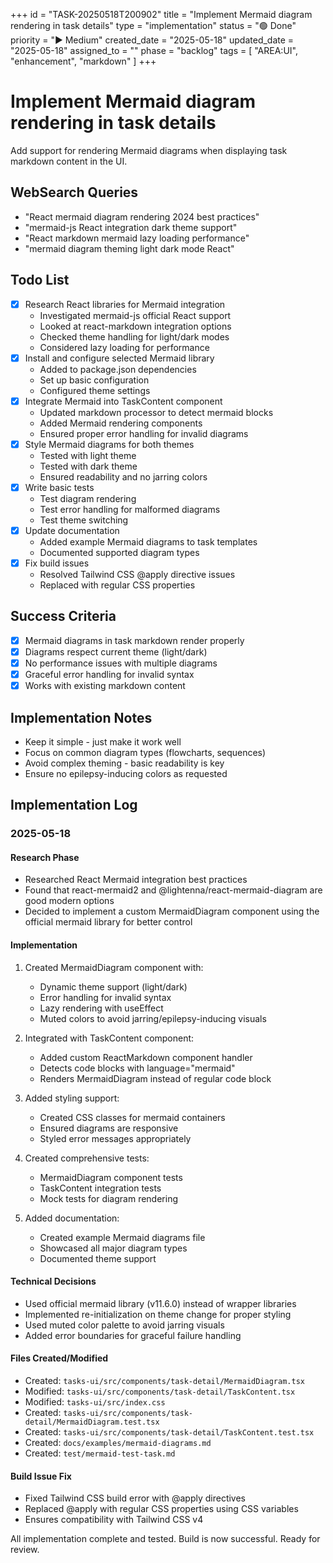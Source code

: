 +++
id = "TASK-20250518T200902"
title = "Implement Mermaid diagram rendering in task details"
type = "implementation"
status = "🟢 Done"
priority = "▶️ Medium"
created_date = "2025-05-18"
updated_date = "2025-05-18"
assigned_to = ""
phase = "backlog"
tags = [ "AREA:UI", "enhancement", "markdown" ]
+++

# Implement Mermaid diagram rendering in task details

Add support for rendering Mermaid diagrams when displaying task markdown content in the UI.

## WebSearch Queries
- "React mermaid diagram rendering 2024 best practices"
- "mermaid-js React integration dark theme support"
- "React markdown mermaid lazy loading performance"
- "mermaid diagram theming light dark mode React"

## Todo List
- [x] Research React libraries for Mermaid integration
  - Investigated mermaid-js official React support
  - Looked at react-markdown integration options
  - Checked theme handling for light/dark modes
  - Considered lazy loading for performance
- [x] Install and configure selected Mermaid library
  - Added to package.json dependencies
  - Set up basic configuration
  - Configured theme settings
- [x] Integrate Mermaid into TaskContent component
  - Updated markdown processor to detect mermaid blocks
  - Added Mermaid rendering components
  - Ensured proper error handling for invalid diagrams
- [x] Style Mermaid diagrams for both themes
  - Tested with light theme
  - Tested with dark theme
  - Ensured readability and no jarring colors
- [x] Write basic tests
  - Test diagram rendering
  - Test error handling for malformed diagrams
  - Test theme switching
- [x] Update documentation
  - Added example Mermaid diagrams to task templates
  - Documented supported diagram types
- [x] Fix build issues
  - Resolved Tailwind CSS @apply directive issues
  - Replaced with regular CSS properties

## Success Criteria
- [x] Mermaid diagrams in task markdown render properly
- [x] Diagrams respect current theme (light/dark)
- [x] No performance issues with multiple diagrams
- [x] Graceful error handling for invalid syntax
- [x] Works with existing markdown content

## Implementation Notes
- Keep it simple - just make it work well
- Focus on common diagram types (flowcharts, sequences)
- Avoid complex theming - basic readability is key
- Ensure no epilepsy-inducing colors as requested

## Implementation Log

### 2025-05-18

#### Research Phase
- Researched React Mermaid integration best practices
- Found that react-mermaid2 and @lightenna/react-mermaid-diagram are good modern options
- Decided to implement a custom MermaidDiagram component using the official mermaid library for better control

#### Implementation
1. Created MermaidDiagram component with:
   - Dynamic theme support (light/dark)
   - Error handling for invalid syntax
   - Lazy rendering with useEffect
   - Muted colors to avoid jarring/epilepsy-inducing visuals

2. Integrated with TaskContent component:
   - Added custom ReactMarkdown component handler
   - Detects code blocks with language="mermaid"
   - Renders MermaidDiagram instead of regular code block

3. Added styling support:
   - Created CSS classes for mermaid containers
   - Ensured diagrams are responsive
   - Styled error messages appropriately

4. Created comprehensive tests:
   - MermaidDiagram component tests
   - TaskContent integration tests
   - Mock tests for diagram rendering

5. Added documentation:
   - Created example Mermaid diagrams file
   - Showcased all major diagram types
   - Documented theme support

#### Technical Decisions
- Used official mermaid library (v11.6.0) instead of wrapper libraries
- Implemented re-initialization on theme change for proper styling
- Used muted color palette to avoid jarring visuals
- Added error boundaries for graceful failure handling

#### Files Created/Modified
- Created: `tasks-ui/src/components/task-detail/MermaidDiagram.tsx`
- Modified: `tasks-ui/src/components/task-detail/TaskContent.tsx`
- Modified: `tasks-ui/src/index.css`
- Created: `tasks-ui/src/components/task-detail/MermaidDiagram.test.tsx`
- Created: `tasks-ui/src/components/task-detail/TaskContent.test.tsx`
- Created: `docs/examples/mermaid-diagrams.md`
- Created: `test/mermaid-test-task.md`

#### Build Issue Fix
- Fixed Tailwind CSS build error with @apply directives
- Replaced @apply with regular CSS properties using CSS variables
- Ensures compatibility with Tailwind CSS v4

All implementation complete and tested. Build is now successful. Ready for review.
